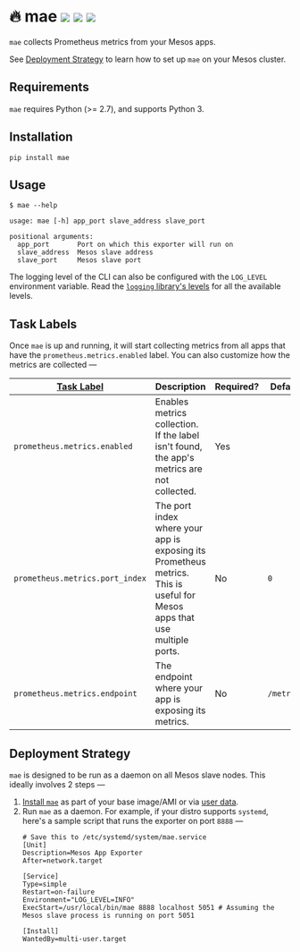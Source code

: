# 🔥 mae [![](https://img.shields.io/pypi/v/mae.svg)](https://pypi.org/project/mae) [![](https://img.shields.io/pypi/pyversions/mae.svg)](https://pypi.org/project/mae) [![](https://travis-ci.org/paambaati/mae.svg?branch=master)](https://travis-ci.org/paambaati/mae)

`mae` collects Prometheus metrics from your Mesos apps.

See [Deployment Strategy](#deployment-strategy) to learn how to set up `mae` on your Mesos cluster.

## Requirements

`mae` requires Python (>= 2.7), and supports Python 3.

## Installation

```
pip install mae
```

## Usage
```
$ mae --help

usage: mae [-h] app_port slave_address slave_port

positional arguments:
  app_port       Port on which this exporter will run on
  slave_address  Mesos slave address
  slave_port     Mesos slave port
```
The logging level of the CLI can also be configured with the `LOG_LEVEL` environment variable. Read the [`logging` library's levels](https://docs.python.org/2/library/logging.html#logging-levels) for all the available levels.

## Task Labels

Once `mae` is up and running, it will start collecting metrics from all apps that have the `prometheus.metrics.enabled` label. You can also customize how the metrics are collected  —

| [Task Label](https://docs.mesosphere.com/1.7/usage/tutorials/task-labels/)                           	| Description                                                                                                              	| Required? 	| Default    	|
|---------------------------------	|--------------------------------------------------------------------------------------------------------------------------	|-----------	|------------	|
| `prometheus.metrics.enabled`    	| Enables metrics collection. If the label isn't found, the app's metrics are not collected.                               	| Yes       	|            	|
| `prometheus.metrics.port_index` 	| The port index where your app is exposing its Prometheus metrics. This is useful for Mesos apps that use multiple ports. 	| No        	| `0`        	|
| `prometheus.metrics.endpoint`   	| The endpoint where your app is exposing its metrics.                                                                     	| No        	| `/metrics` 	|

## Deployment Strategy

`mae` is designed to be run as a daemon on all Mesos slave nodes. This ideally involves 2 steps —

1. [Install `mae`](#installation) as part of your base image/AMI or via [user data](https://docs.aws.amazon.com/AWSEC2/latest/UserGuide/user-data.html).
2. Run `mae` as a daemon. For example, if your distro supports `systemd`, here's a sample script that runs the exporter on port `8888` —
    ```
    # Save this to /etc/systemd/system/mae.service
    [Unit]
    Description=Mesos App Exporter
    After=network.target

    [Service]
    Type=simple
    Restart=on-failure
    Environment="LOG_LEVEL=INFO"
    ExecStart=/usr/local/bin/mae 8888 localhost 5051 # Assuming the Mesos slave process is running on port 5051

    [Install]
    WantedBy=multi-user.target
    ```
